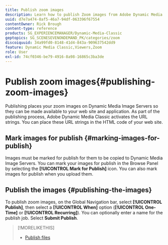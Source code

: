 ```yaml
---
title: Publish zoom images
description: Learn how to publish Zoom images from Adobe Dynamic Media Classic.
uuid: d7e7a474-8af5-46a7-94df-063396f67554
contentOwner: Rick Brough
content-type: reference
products: SG_EXPERIENCEMANAGER/Dynamic-Media-Classic
geptopics: SG_SCENESEVENONDEMAND_PK/categories/zoom
discoiquuid: 34a99fd0-8148-41d4-843a-909637542dd9
feature: Dynamic Media Classic,Viewers,Zoom
role: User
exl-id: 74cf0346-be79-4916-8a98-16865c3ba3de
---
```

# Publish zoom images{#publishing-zoom-images}

Publishing places your zoom images on Dynamic Media Image Servers so they can be made available to your web site and application. As part of the publishing process, Adobe Dynamic Media Classic activates the URL strings. You can place these URL strings in the HTML code of your web site.

## Mark images for publish {#marking-images-for-publish}

Images must be marked for publish for them to be copied to Dynamic Media Image Servers. You can mark your images for publish in the Browse Panel by selecting the **[!UICONTROL Mark for Publish]** icon. You can also mark images for publish when you upload them.

## Publish the images {#publishing-the-images}

To publish zoom images, on the Global Navigation bar, select **[!UICONTROL Publish]**, then select a **[!UICONTROL When]** option (**[!UICONTROL One-Time]** or **[!UICONTROL Recurring]**). You can optionally enter a name for the publish job. Select **Submit Publish**.

>[!MORELIKETHIS]
>
>* [Publish files](publishing-files.md#publishing_files)
